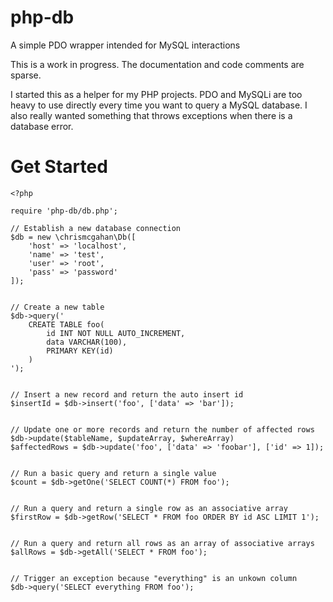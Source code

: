 # php-db
A simple PDO wrapper intended for MySQL interactions

This is a work in progress. The documentation and code comments are sparse.

I started this as a helper for my PHP projects. PDO and MySQLi are too heavy to use directly every time you want to query a MySQL database. I also really wanted something that throws exceptions when there is a database error.

# Get Started
```
<?php

require 'php-db/db.php';

// Establish a new database connection
$db = new \chrismcgahan\Db([
    'host' => 'localhost',
    'name' => 'test',
    'user' => 'root',
    'pass' => 'password'
]);


// Create a new table
$db->query('
    CREATE TABLE foo(
        id INT NOT NULL AUTO_INCREMENT,
        data VARCHAR(100),
        PRIMARY KEY(id)
    )
');


// Insert a new record and return the auto insert id
$insertId = $db->insert('foo', ['data' => 'bar']);


// Update one or more records and return the number of affected rows
$db->update($tableName, $updateArray, $whereArray)
$affectedRows = $db->update('foo', ['data' => 'foobar'], ['id' => 1]);


// Run a basic query and return a single value
$count = $db->getOne('SELECT COUNT(*) FROM foo');


// Run a query and return a single row as an associative array
$firstRow = $db->getRow('SELECT * FROM foo ORDER BY id ASC LIMIT 1');


// Run a query and return all rows as an array of associative arrays
$allRows = $db->getAll('SELECT * FROM foo');


// Trigger an exception because "everything" is an unkown column
$db->query('SELECT everything FROM foo');
```
